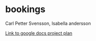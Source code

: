 # bookings
Carl Petter Svensson, Isabella andersson

[Link to google docs project plan](https://docs.google.com/document/d/1y5Eij78hQyqJ22jqjgd9MyhgHIqvG3NoSBo7LugslMI/edit?usp=sharing)
